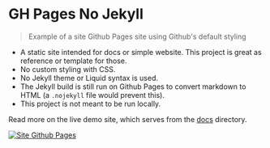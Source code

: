 # GH Pages No Jekyll
> Example of a site Github Pages site using Github's default styling

- A static site intended for docs or simple website. This project is great as reference or template for those.
- No custom styling with CSS.
- No Jekyll theme or Liquid syntax is used. 
- The Jekyll build is still run on Github Pages to convert markdown to HTML (a `.nojekyll` file would prevent this). 
- This project is not meant to be run locally.

Read more on the live demo site, which serves from the [docs](/docs) directory.

[![Site Github Pages](https://img.shields.io/badge/site-Github%20Pages-blue?style=for-the-badge)](https://michaelcurrin.github.io/gh-pages-no-jekyll/)
